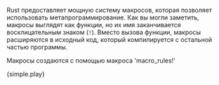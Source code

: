Rust предоставляет мощную систему макросов, которая позволяет использовать метапрограммирование. Как вы могли заметить, макросы выглядят как функции, но их имя заканчивается восклицательным знаком (`!`). Вместо вызова функции, макросы расширяются в исходный код, который компилируется с остальной частью программы.

Макросы создаются с помощью макроса 'macro_rules!'

{simple.play}

